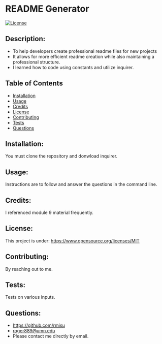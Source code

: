 # README Generator

[![License](https://img.shields.io/badge/License-MIT-brightgreen)](https://www.opensource.org/licenses/MIT)

## Description:
- To help developers create professional readme files for new projects 
- It allows for more efficient readme creation while also maintaining a professional structure. 
- I learned how to code using constants and utilize inquirer.

## Table of Contents
- [Installation](#installation)
- [Usage](#usage)
- [Credits](#credits)
- [License](#license)
- [Contributing](#contributing)
- [Tests](#tests)
- [Questions](#questions)

## Installation: 
You must clone the repository and donwload inquirer.

## Usage: 
Instructions are to follow and answer the questions in the command line.

## Credits: 
I referenced module 9 material frequently.

## License: 
This project is under: https://www.opensource.org/licenses/MIT

## Contributing:
By reaching out to me.

## Tests: 
Tests on various inputs.

## Questions:
- https://github.com/rmisu
- roger889@umn.edu
- Please contact me directly by email.

